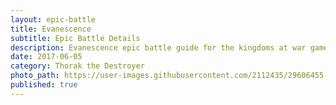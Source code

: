 ```yaml
---
layout: epic-battle
title: Evanescence
subtitle: Epic Battle Details
description: Evanescence epic battle guide for the kingdoms at war game
date: 2017-06-05
category: Thorak the Destroyer
photo_path: https://user-images.githubusercontent.com/2112435/29606455-9ac139a8-87ab-11e7-80a1-1cb16b6e7b62.png
published: true
---
```

